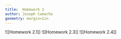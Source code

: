 ```yaml
---
title:  Homework 2
author: Joseph Camacho
geometry: margin=1in
---
```

![[Homework 2.1]]
![[Homework 2.3]]
![[Homework 2.4]]